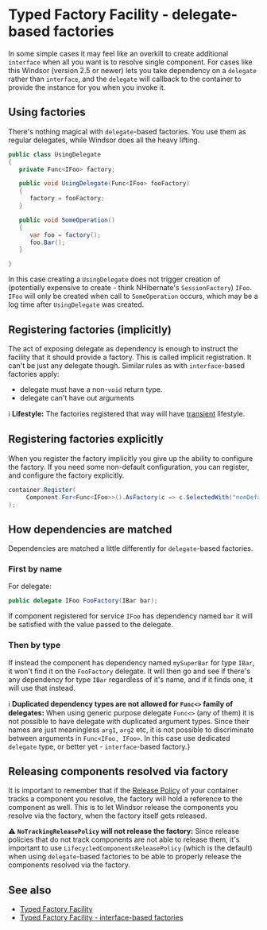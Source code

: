 # Typed Factory Facility - delegate-based factories

In some simple cases it may feel like an overkill to create additional `interface` when all you want is to resolve single component. For cases like this Windsor (version 2.5 or newer) lets you take dependency on a `delegate` rather than `interface`, and the `delegate` will callback to the container to provide the instance for you when you invoke it.

## Using factories

There's nothing magical with `delegate`-based factories. You use them as regular delegates, while Windsor does all the heavy lifting.

```csharp
public class UsingDelegate
{
   private Func<IFoo> factory;

   public void UsingDelegate(Func<IFoo> fooFactory)
   {
      factory = fooFactory;
   }

   public void SomeOperation()
   {
      var foo = factory();
      foo.Bar();
   }

}
```

In this case creating a `UsingDelegate` does not trigger creation of (potentially expensive to create - think NHibernate's `SessionFactory`) `IFoo`. `IFoo` will only be created when call to `SomeOperation` occurs, which may be a log time after `UsingDelegate` was created.

## Registering factories (implicitly)

The act of exposing delegate as dependency is enough to instruct the facility that it should provide a factory. This is called implicit registration. It can't be just any delegate though. Similar rules as with `interface`-based factories apply:

* delegate must have a non-`void` return type.
* delegate can't have out arguments

:information_source: **Lifestyle:** The factories registered that way will have [transient](lifestyles.md#transient) lifestyle.

## Registering factories explicitly

When you register the factory implicitly you give up the ability to configure the factory. If you need some non-default configuration, you can register, and configure the factory explicitly.

```csharp
container.Register(
	 Component.For<Func<IFoo>>().AsFactory(c => c.SelectedWith("nonDefaultFactory"))
);
```

## How dependencies are matched

Dependencies are matched a little differently for `delegate`-based factories.

### First by name

For delegate:

```csharp
public delegate IFoo FooFactory(IBar bar);
```

If component registered for service `IFoo` has dependency named `bar` it will be satisfied with the value passed to the delegate.

### Then by type

If instead the component has dependency named `mySuperBar` for type `IBar`, it won't find it on the `FooFactory` delegate. It will then go and see if there's any dependency for type `IBar` regardless of it's name, and if it finds one, it will use that instead.

:information_source: **Duplicated dependency types are not allowed for `Func<>` family of delegates:** When using generic purpose delegate `Func<>` (any of them) it is not possible to have delegate with duplicated argument types. Since their names are just meaningless `arg1`, `arg2` etc, it is not possible to discriminate between arguments in `Func<IFoo, IFoo>`. In this case use dedicated `delegate` type, or better yet - `interface`-based factory.}

## Releasing components resolved via factory

It is important to remember that if the [Release Policy](release-policy.md) of your container tracks a component you resolve, the factory will hold a reference to the component as well. This is to let Windsor release the components you resolve via the factory, when the factory itself gets released.

:warning: **`NoTrackingReleasePolicy` will not release the factory:** Since release policies that do not track components are not able to release them, it's important to use `LifecycledComponentsReleasePolicy` (which is the default) when using `delegate`-based factories to be able to properly release the components resolved via the factory.

## See also

* [Typed Factory Facility](typed-factory-facility.md)
* [Typed Factory Facility - interface-based factories](typed-factory-facility-interface-based.md)